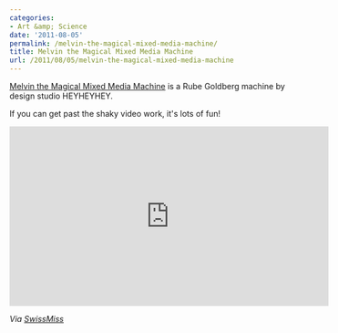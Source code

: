 ```yaml
---
categories:
- Art &amp; Science
date: '2011-08-05'
permalink: /melvin-the-magical-mixed-media-machine/
title: Melvin the Magical Mixed Media Machine
url: /2011/08/05/melvin-the-magical-mixed-media-machine
---
```


<a href="http://vimeo.com/24504225">Melvin the Magical Mixed Media Machine</a> is a Rube Goldberg machine by design studio HEYHEYHEY.

If you can get past the shaky video work, it's lots of fun!

<iframe class="alignc" src="https://player.vimeo.com/video/24504225" width="560" height="315" frameborder="0"></iframe>

<em>Via <a href="http://www.swiss-miss.com/2011/06/melvin-the-machine.html">SwissMiss</a></em>